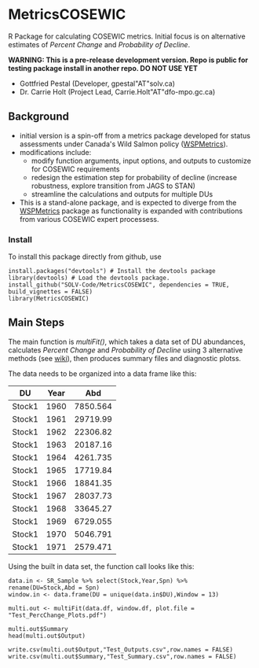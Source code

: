 # MetricsCOSEWIC
R Package for calculating COSEWIC metrics. Initial focus is on alternative estimates of *Percent Change* and *Probability of Decline*.

**WARNING: This is a pre-release development version. Repo is public for testing package install in another repo. DO NOT USE YET**

* Gottfried Pestal (Developer, gpestal"AT"solv.ca)
* Dr. Carrie Holt (Project Lead, Carrie.Holt"AT"dfo-mpo.gc.ca)


## Background

* initial version is a spin-off from a metrics package developed for status assessments under Canada's Wild Salmon policy ([WSPMetrics](https://github.com/Pacific-salmon-assess/WSP-Metrics-Pkg)).
* modifications include:
   * modify function arguments, input options, and outputs to customize for COSEWIC requirements
   * redesign the estimation step for probability of decline (increase robustness, explore transition from JAGS to STAN)
   * streamline the calculations and outputs for multiple DUs
* This is a stand-alone package, and is expected to diverge from the [WSPMetrics](https://github.com/Pacific-salmon-assess/WSP-Metrics-Pkg) package as functionality is expanded with contributions from various COSEWIC expert processess.


### Install

To install this package directly from github, use

```
install.packages("devtools") # Install the devtools package
library(devtools) # Load the devtools package.
install_github("SOLV-Code/MetricsCOSEWIC", dependencies = TRUE, build_vignettes = FALSE)
library(MetricsCOSEWIC)				
```



## Main Steps

The main function is *multiFit()*, which takes a data set of DU abundances, calculates *Percent Change* and *Probability of Decline* using 3 alternative methods (see [wiki](https://github.com/SOLV-Code/MetricsCOSEWIC/wiki/1-Probability-of-Decline:-Estimation-Methods)), then produces summary files and diagnostic plotss.

The data needs to be organized into a data frame like this:

DU | Year | Abd
-- | -- | --
Stock1 | 1960 | 7850.564
Stock1 | 1961 | 29719.99
Stock1 | 1962 | 22306.82
Stock1 | 1963 | 20187.16
Stock1 | 1964 | 4261.735
Stock1 | 1965 | 17719.84
Stock1 | 1966 | 18841.35
Stock1 | 1967 | 28037.73
Stock1 | 1968 | 33645.27
Stock1 | 1969 | 6729.055
Stock1 | 1970 | 5046.791
Stock1 | 1971 | 2579.471


Using the built in data set, the function call looks like this:

```
data.in <- SR_Sample %>% select(Stock,Year,Spn) %>% rename(DU=Stock,Abd = Spn)
window.in <- data.frame(DU = unique(data.in$DU),Window = 13)

multi.out <- multiFit(data.df, window.df, plot.file =  "Test_PercChange_Plots.pdf")

multi.out$Summary
head(multi.out$Output)

write.csv(multi.out$Output,"Test_Outputs.csv",row.names = FALSE)
write.csv(multi.out$Summary,"Test_Summary.csv",row.names = FALSE)
```






